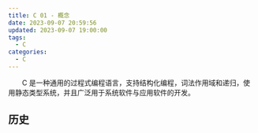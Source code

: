 ```yaml
---
title: C 01 - 概念
date: 2023-09-07 20:59:56
updated: 2023-09-07 19:00:00
tags:
  - C
categories:
  - C
---
```


&emsp;&emsp;C 是一种通用的过程式编程语言，支持结构化编程，词法作用域和递归，使用静态类型系统，并且广泛用于系统软件与应用软件的开发。

<!-- more -->

## 历史

&emsp;&emsp;

